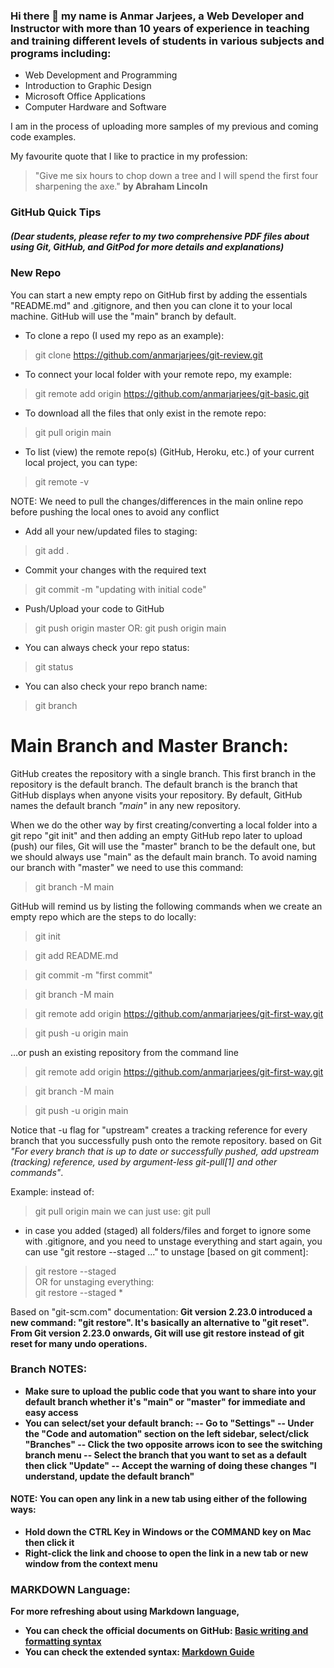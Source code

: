 ### Hi there 👋 my name is Anmar Jarjees, a Web Developer and Instructor with more than 10 years of experience in teaching and training different levels of students in various subjects and programs including:
- Web Development and Programming
- Introduction to Graphic Design
- Microsoft Office Applications
- Computer Hardware and Software

I am in the process of uploading more samples of my previous and coming code examples. 

My favourite quote that I like to practice in my profession:
  > "Give me six hours to chop down a tree and I will spend the first four sharpening the axe." **by Abraham Lincoln**

<!--
**anmarjarjees/anmarjarjees** is a ✨ _special_ ✨ repository because its `README.md` (this file) appears on your GitHub profile.

Here are some ideas to get you started:

- 🔭 I’m currently working on ...
- 🌱 I’m currently learning ...
- 👯 I’m looking to collaborate on ...
- 🤔 I’m looking for help with ...
- 💬 Ask me about ...
- 📫 How to reach me: ...
- 😄 Pronouns: ...
- ⚡ Fun fact: ...
-->


### GitHub Quick Tips 
##### (Dear students, please refer to my two comprehensive PDF files about using Git, GitHub, and GitPod for more details and explanations)
### New Repo
You can start a new empty repo on GitHub first by adding the essentials "README.md" and .gitignore, and then you can clone it to your local machine. GitHub will use the "main" branch by default.
- To clone a repo (I used my repo as an example):
> git clone https://github.com/anmarjarjees/git-review.git

- To connect your local folder with your remote repo, my example:
> git remote add origin https://github.com/anmarjarjees/git-basic.git
- To download all the files that only exist in the remote repo:
> git pull origin main
- To list (view) the remote repo(s) (GitHub, Heroku, etc.) of your current local project, you can type:
>	git remote -v

NOTE: We need to pull the changes/differences in the main online repo before pushing the local ones to avoid any conflict
- Add all your new/updated files to staging:
> git add .

- Commit your changes with the required text
> git commit -m "updating with initial code"

- Push/Upload your code to GitHub
> git push origin master
OR:
> git push origin main

- You can always check your repo status:
> git status

- You can also check your repo branch name:
> git branch

# Main Branch and Master Branch:
GitHub creates the repository with a single branch. This first branch in the repository is the default branch. The default branch is the branch that GitHub displays when anyone visits your repository. By default, GitHub names the default branch *"main"* in any new repository.

When we do the other way by first creating/converting a local folder into a git repo "git init" and then adding an empty GitHub repo later to upload (push) our files, Git will use the "master" branch to be the default one, but we should always use "main" as the default main branch. To avoid naming our branch with "master" we need to use this command:  

  > git branch -M main

GitHub will remind us by listing the following commands when we create an empty repo which are the steps to do locally:
  > git init

  > git add README.md
  
  > git commit -m "first commit"
  
  > git branch -M main
  
  > git remote add origin https://github.com/anmarjarjees/git-first-way.git
  
  > git push -u origin main

…or push an existing repository from the command line
  
  > git remote add origin https://github.com/anmarjarjees/git-first-way.git
  
  > git branch -M main
  
  > git push -u origin main

Notice that -u flag for "upstream" creates a tracking reference for every branch that you successfully push onto the remote repository. based on Git *"For every branch that is up to date or successfully pushed, add upstream (tracking) reference, used by argument-less git-pull[1] and other commands"*.

Example:
instead of:
  > git pull origin main
 we can just use:
  > git pull


- in case you added (staged) all folders/files and forget to ignore some with .gitignore, and you need to unstage everything and start again, you can use "git restore --staged <file>..." to unstage [based on git comment]:
> git restore --staged <file>
<br> OR for unstaging everything:<br>
> git restore --staged *

Based on "git-scm.com" documentation:<b>
Git version 2.23.0 introduced a new command: "git restore". It's basically an alternative to "git reset". From Git version 2.23.0 onwards, Git will use git restore instead of git reset for many undo operations.

### Branch NOTES: 
- Make sure to upload the public code that you want to share into your default branch whether it's "main" or "master" for immediate and easy access
- You can select/set your default branch:
-- Go to "Settings"
-- Under the "Code and automation" section on the left sidebar, select/click "Branches"
-- Click the two opposite arrows icon to see the switching branch menu
-- Select the branch that you want to set as a default then click "Update"
-- Accept the warning of doing these changes "I understand, update the default branch"
  
 #### NOTE: You can open any link in a new tab using either of the following ways:
- Hold down the CTRL Key in Windows or the COMMAND key on Mac then click it
- Right-click the link and choose to open the link in a new tab or new window from the context menu

### MARKDOWN Language:
For more refreshing about using Markdown language,
- You can check the official documents on GitHub:
[Basic writing and formatting syntax](https://docs.github.com/en/get-started/writing-on-github/getting-started-with-writing-and-formatting-on-github/basic-writing-and-formatting-syntax)
- You can check the extended syntax: [Markdown Guide](https://www.markdownguide.org/extended-syntax/)
